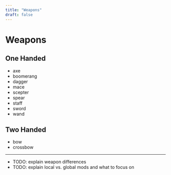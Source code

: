 ```yaml
---
title: "Weapons"
draft: false
---
```

# Weapons

## One Handed
* axe
* boomerang
* dagger
* mace
* scepter
* spear
* staff
* sword
* wand

## Two Handed
* bow
* crossbow

  
---

* TODO: explain weapon differences
* TODO: explain local vs. global mods and what to focus on
